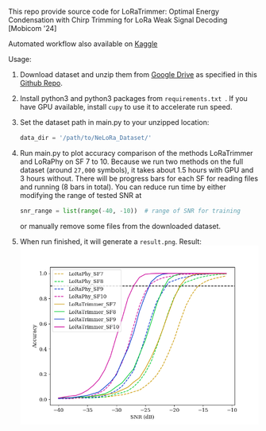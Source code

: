 This repo provide source code for LoRaTrimmer: Optimal Energy Condensation with Chirp Trimming for LoRa Weak Signal Decoding \[Mobicom '24\]

Automated workflow also available on [Kaggle](https://www.kaggle.com/code/jialuodu/loratrimmer)

Usage:
1. Download dataset and unzip them from [Google Drive](https://drive.google.com/drive/folders/12o3kqfBGrWG2YWegBa-sqErpAUsmLIOO) as specified in this [Github Repo](https://github.com/daibiaoxuwu/NeLoRa_Dataset).
2. Install python3 and python3 packages from `requirements.txt `. If you have GPU available, install `cupy` to use it to accelerate run speed.
3. Set the dataset path in main.py to your unzipped location:
   
    ```python
    data_dir = '/path/to/NeLoRa_Dataset/'
    ```
5. Run main.py to plot accuracy comparison of the methods LoRaTrimmer and LoRaPhy on SF 7 to 10. Because we run two methods on the full dataset (around `27,000` symbols), it takes about 1.5 hours with GPU and 3 hours without. There will be progress bars for each SF for reading files and running (8 bars in total). You can reduce run time by either modifying the range of tested SNR at

   ```python
   snr_range = list(range(-40, -10))  # range of SNR for training   
   ```

   or manually remove some files from the downloaded dataset.
  
7. When run finished, it will generate a `result.png`. Result:
![result.png](result.png)
